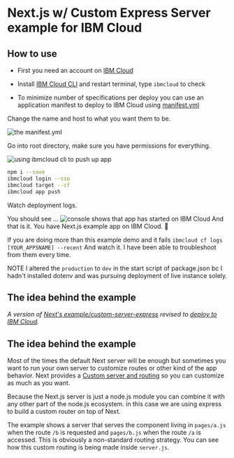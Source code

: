

# Next.js w/ Custom Express Server example for IBM Cloud

## How to use

* First you need  an account on [IBM Cloud](https://cloud.ibm.com/)


* Install [IBM Cloud CLI](https://github.com/IBM-Cloud/ibm-cloud-cli-release) and restart terminal, type `ibmcloud` to check

* To minimize number of specifications per deploy you can use an application manifest to deploy to IBM Cloud using [manifest.yml](https://i.imgur.com/OrllgDr.png) 

Change the name and host to what you want them to be.

![the manifest.yml](https://i.imgur.com/OrllgDr.png)

Go into root directory, make sure you have permissions for everything.

![using ibmcloud cli to push up app](https://i.imgur.com/dV0aBzU.png)
``` bash
npm i --save
ibmcloud login --sso
ibmcloud target --cf 
ibmcloud app push
```
Watch deployment logs.

You should see ... 
![console shows that app has started on IBM Cloud](https://i.imgur.com/LUCWCwO.png)
And that is it. You have Next.js example app on IBM Cloud. 🦑

If you are doing more than this example demo and it fails
  `ibmcloud cf logs [YOUR_APPSNAME] --recent` 
And watch it. I have been able to troubleshoot from them every time.

NOTE
I altered the `production` to `dev` in the start script of package.json bc I hadn't installed dotenv and was pursuing deployment of live instance solely.

## The idea behind the example

*A version of [Next's example/custom-server-express](https://github.com/zeit/next.js/tree/master/examples/custom-server-express) revised to [deploy to IBM Cloud](https://github.com/nimicent/ibmcloud-nextjs).*

## The idea behind the example

Most of the times the default Next server will be enough but sometimes you want to run your own server to customize routes or other kind of the app behavior. Next provides a [Custom server and routing](https://github.com/zeit/next.js#custom-server-and-routing) so you can customize as much as you want.

Because the Next.js server is just a node.js module you can combine it with any other part of the node.js ecosystem. in this case we are using express to build a custom router on top of Next.

The example shows a server that serves the component living in `pages/a.js` when the route `/b` is requested and `pages/b.js` when the route `/a` is accessed. This is obviously a non-standard routing strategy. You can see how this custom routing is being made inside `server.js`.
